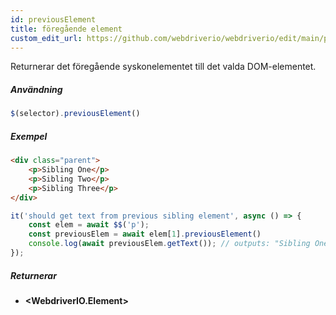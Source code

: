 ```yaml
---
id: previousElement
title: föregående element
custom_edit_url: https://github.com/webdriverio/webdriverio/edit/main/packages/webdriverio/src/commands/element/previousElement.ts
---
```


Returnerar det föregående syskonelementet till det valda DOM-elementet.

##### Användning

```js
$(selector).previousElement()
```

##### Exempel

```html title="index.html"
<div class="parent">
    <p>Sibling One</p>
    <p>Sibling Two</p>
    <p>Sibling Three</p>
</div>
```

```js title="previousElement.js"
it('should get text from previous sibling element', async () => {
    const elem = await $$('p');
    const previousElem = await elem[1].previousElement()
    console.log(await previousElem.getText()); // outputs: "Sibling One"
});
```

##### Returnerar

- **&lt;WebdriverIO.Element&gt;**